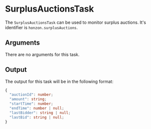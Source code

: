 # SurplusAuctionsTask

The `SurplusAuctionsTask` can be used to monitor surplus auctions. It's identifier is `honzon.surplusAuctions`.

## Arguments

There are no arguments for this task.

## Output

The output for this task will be in the following format:

```typescript
{
  "auctionId": number;
  "amount": string;
  "startTime": number;
  "endTime": number | null;
  "lastBidder": string | null;
  "lastBid": string | null;
}
```
